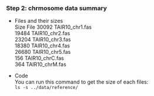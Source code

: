 ### Step 2: chrmosome data summary

* Files and their sizes  
Size  File
30092 TAIR10_chr1.fas  
19484 TAIR10_chr2.fas  
23204 TAIR10_chr3.fas  
18380 TAIR10_chr4.fas  
26680 TAIR10_chr5.fas  
  156 TAIR10_chrC.fas  
  364 TAIR10_chrM.fas  

* Code  
You can run this command to get the size of each files:  
```ls -s ../data/reference/```

